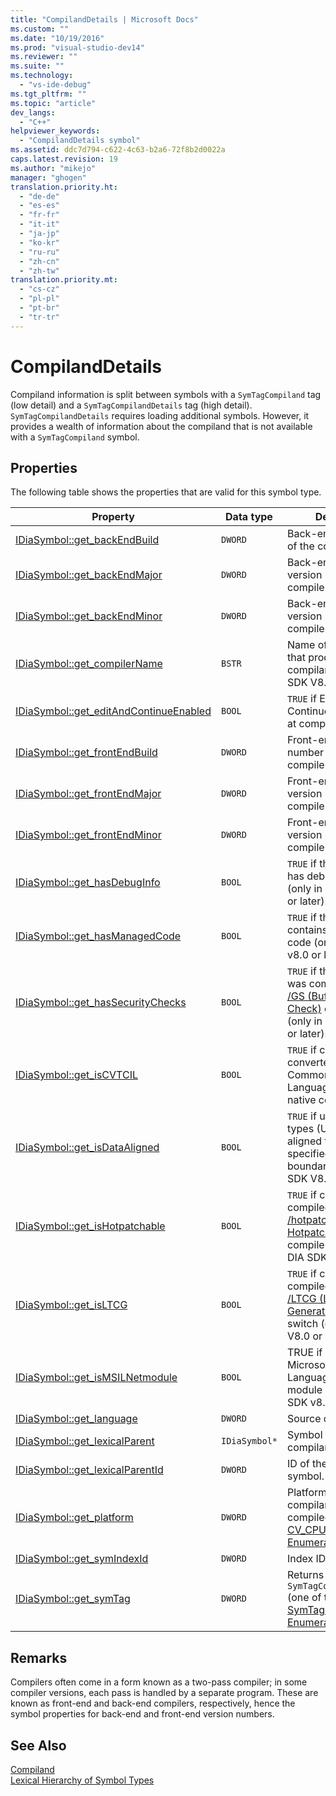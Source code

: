 ```yaml
---
title: "CompilandDetails | Microsoft Docs"
ms.custom: ""
ms.date: "10/19/2016"
ms.prod: "visual-studio-dev14"
ms.reviewer: ""
ms.suite: ""
ms.technology: 
  - "vs-ide-debug"
ms.tgt_pltfrm: ""
ms.topic: "article"
dev_langs: 
  - "C++"
helpviewer_keywords: 
  - "CompilandDetails symbol"
ms.assetid: ddc7d794-c622-4c63-b2a6-72f8b2d0022a
caps.latest.revision: 19
ms.author: "mikejo"
manager: "ghogen"
translation.priority.ht: 
  - "de-de"
  - "es-es"
  - "fr-fr"
  - "it-it"
  - "ja-jp"
  - "ko-kr"
  - "ru-ru"
  - "zh-cn"
  - "zh-tw"
translation.priority.mt: 
  - "cs-cz"
  - "pl-pl"
  - "pt-br"
  - "tr-tr"
---
```

# CompilandDetails
Compiland information is split between symbols with a `SymTagCompiland` tag (low detail) and a `SymTagCompilandDetails` tag (high detail). `SymTagCompilandDetails` requires loading additional symbols. However, it provides a wealth of information about the compiland that is not available with a `SymTagCompiland` symbol.  
  
## Properties  
 The following table shows the properties that are valid for this symbol type.  
  
|Property|Data type|Description|  
|--------------|---------------|-----------------|  
|[IDiaSymbol::get_backEndBuild](../debug-interface-access/idiasymbol--get_backendbuild.md)|`DWORD`|Back-end build number of the compiler.|  
|[IDiaSymbol::get_backEndMajor](../debug-interface-access/idiasymbol--get_backendmajor.md)|`DWORD`|Back-end major version number of the compiler.|  
|[IDiaSymbol::get_backEndMinor](../debug-interface-access/idiasymbol--get_backendminor.md)|`DWORD`|Back-end minor version number of the compiler.|  
|[IDiaSymbol::get_compilerName](../debug-interface-access/idiasymbol--get_compilername.md)|`BSTR`|Name of the compiler that produced this compiland (only in DIA SDK V8.0 or later).|  
|[IDiaSymbol::get_editAndContinueEnabled](../debug-interface-access/idiasymbol--get_editandcontinueenabled.md)|`BOOL`|`TRUE` if Edit and Continue were enabled at compilation.|  
|[IDiaSymbol::get_frontEndBuild](../debug-interface-access/idiasymbol--get_frontendbuild.md)|`DWORD`|Front-end build number of the compiler.|  
|[IDiaSymbol::get_frontEndMajor](../debug-interface-access/idiasymbol--get_frontendmajor.md)|`DWORD`|Front-end major version number of the compiler.|  
|[IDiaSymbol::get_frontEndMinor](../debug-interface-access/idiasymbol--get_frontendminor.md)|`DWORD`|Front-end minor version number of the compiler.|  
|[IDiaSymbol::get_hasDebugInfo](../debug-interface-access/idiasymbol--get_hasdebuginfo.md)|`BOOL`|`TRUE` if this compiland has debug information (only in DIA SDK V8.0 or later).|  
|[IDiaSymbol::get_hasManagedCode](../debug-interface-access/idiasymbol--get_hasmanagedcode.md)|`BOOL`|`TRUE` if this compiland contains managed code (only in DIA SDK v8.0 or later).|  
|[IDiaSymbol::get_hasSecurityChecks](../debug-interface-access/idiasymbol--get_hassecuritychecks.md)|`BOOL`|`TRUE` if the compiland was compiled with the [/GS (Buffer Security Check)](../Topic/-GS%20\(Buffer%20Security%20Check\).md) compiler switch (only in DIA SDK V8.0 or later).|  
|[IDiaSymbol::get_isCVTCIL](../debug-interface-access/idiasymbol--get_iscvtcil.md)|`BOOL`|`TRUE` if compiland was converted from Common Intermediate Language (CIL) code to native code.|  
|[IDiaSymbol::get_isDataAligned](../debug-interface-access/idiasymbol--get_isdataaligned.md)|`BOOL`|`TRUE` if user-defined types (UDT) have been aligned to some specified memory boundary (only in DIA SDK V8.0 or later).|  
|[IDiaSymbol::get_isHotpatchable](../debug-interface-access/idiasymbol--get_ishotpatchable.md)|`BOOL`|`TRUE` if compiland was compiled with the [/hotpatch (Create Hotpatchable Image)](../Topic/-hotpatch%20\(Create%20Hotpatchable%20Image\).md) compiler switch (only in DIA SDK v8.0 or later).|  
|[IDiaSymbol::get_isLTCG](../debug-interface-access/idiasymbol--get_isltcg.md)|`BOOL`|`TRUE` if compiland was compiled with the [/LTCG (Link-time Code Generation)](../Topic/-LTCG%20\(Link-time%20Code%20Generation\).md) compiler switch (only in DIA SDK V8.0 or later).|  
|[IDiaSymbol::get_isMSILNetmodule](../debug-interface-access/idiasymbol--get_ismsilnetmodule.md)|`BOOL`|TRUE if compiland is a Microsoft Intermediate Language (MSIL) module (only in DIA SDK v8.0 or later).|  
|[IDiaSymbol::get_language](../debug-interface-access/idiasymbol--get_language.md)|`DWORD`|Source code language.|  
|[IDiaSymbol::get_lexicalParent](../debug-interface-access/idiasymbol--get_lexicalparent.md)|`IDiaSymbol*`|Symbol for the compiland.|  
|[IDiaSymbol::get_lexicalParentId](../debug-interface-access/idiasymbol--get_lexicalparentid.md)|`DWORD`|ID of the lexical parent symbol.|  
|[IDiaSymbol::get_platform](../debug-interface-access/idiasymbol--get_platform.md)|`DWORD`|Platform on which the compiland was compiled (one of the [CV_CPU_TYPE_e Enumeration](../debug-interface-access/cv_cpu_type_e.md) values).|  
|[IDiaSymbol::get_symIndexId](../debug-interface-access/idiasymbol--get_symindexid.md)|`DWORD`|Index ID of symbol.|  
|[IDiaSymbol::get_symTag](../debug-interface-access/idiasymbol--get_symtag.md)|`DWORD`|Returns `SymTagCompilandDetails` (one of the [SymTagEnum Enumeration](../debug-interface-access/symtagenum.md) values).|  
  
## Remarks  
 Compilers often come in a form known as a two-pass compiler; in some compiler versions, each pass is handled by a separate program. These are known as front-end and back-end compilers, respectively, hence the symbol properties for back-end and front-end version numbers.  
  
## See Also  
 [Compiland](../debug-interface-access/compiland.md)   
 [Lexical Hierarchy of Symbol Types](../debug-interface-access/lexical-hierarchy-of-symbol-types.md)